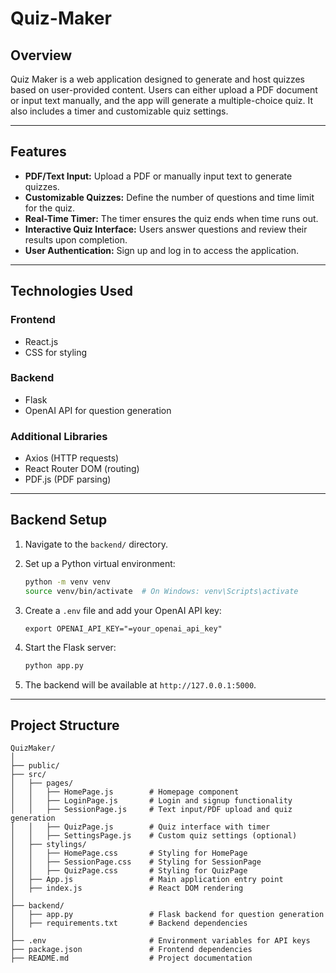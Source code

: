 # Quiz-Maker

## Overview
Quiz Maker is a web application designed to generate and host quizzes based on user-provided content. Users can either upload a PDF document or input text manually, and the app will generate a multiple-choice quiz. It also includes a timer and customizable quiz settings.

---

## Features
- **PDF/Text Input:** Upload a PDF or manually input text to generate quizzes.
- **Customizable Quizzes:** Define the number of questions and time limit for the quiz.
- **Real-Time Timer:** The timer ensures the quiz ends when time runs out.
- **Interactive Quiz Interface:** Users answer questions and review their results upon completion.
- **User Authentication:** Sign up and log in to access the application.

---

## Technologies Used

### Frontend
- React.js
- CSS for styling

### Backend
- Flask
- OpenAI API for question generation

### Additional Libraries
- Axios (HTTP requests)
- React Router DOM (routing)
- PDF.js (PDF parsing)

---

## Backend Setup

1. Navigate to the `backend/` directory.
2. Set up a Python virtual environment:

    ```bash
    python -m venv venv
    source venv/bin/activate  # On Windows: venv\Scripts\activate
    ```

3. Create a `.env` file and add your OpenAI API key:

    ```
    export OPENAI_API_KEY="=your_openai_api_key"
    ```

4. Start the Flask server:

    ```bash
    python app.py
    ```

5. The backend will be available at `http://127.0.0.1:5000`.

---

## Project Structure

```plaintext
QuizMaker/
│
├── public/
├── src/
│   ├── pages/
│   │   ├── HomePage.js        # Homepage component
│   │   ├── LoginPage.js       # Login and signup functionality
│   │   ├── SessionPage.js     # Text input/PDF upload and quiz generation
│   │   ├── QuizPage.js        # Quiz interface with timer
│   │   ├── SettingsPage.js    # Custom quiz settings (optional)
│   ├── stylings/
│   │   ├── HomePage.css       # Styling for HomePage
│   │   ├── SessionPage.css    # Styling for SessionPage
│   │   ├── QuizPage.css       # Styling for QuizPage
│   ├── App.js                 # Main application entry point
│   ├── index.js               # React DOM rendering
│
├── backend/
│   ├── app.py                 # Flask backend for question generation
│   ├── requirements.txt       # Backend dependencies
│
├── .env                       # Environment variables for API keys
├── package.json               # Frontend dependencies
├── README.md                  # Project documentation
